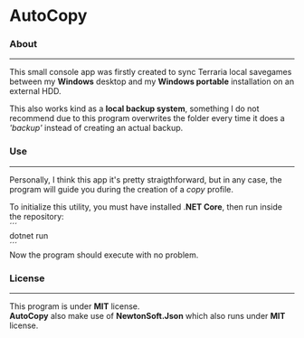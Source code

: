 # AutoCopy

### About
---
This small console app was firstly created to sync Terraria local savegames between my **Windows** desktop and my **Windows portable** installation on an external HDD.

This also works kind as a **local backup system**, something I do not recommend due to this program overwrites the folder every time it does a _'backup'_ instead of creating an actual backup.

### Use
---
Personally, I think this app it's pretty straigthforward, but in any case, the program will guide you during the creation of a _copy_ profile.

To initialize this utility, you must have installed .**NET Core**, then run inside the repository:   
´´´   
dotnet run   
´´´    
Now the program should execute with no problem.

### License
---
This program is under **MIT** license.      
**AutoCopy** also make use of **NewtonSoft.Json** which also runs under **MIT** license.
